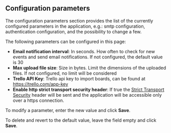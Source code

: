 ## Configuration parameters

The configuration parameters section provides the list of the currently configured parameters in the application, e.g.: smtp configuration, authentication configuration, and the possibility to change a few.

The following parameters can be configured in this page:

* **Email notification interval**: In seconds. How often to check for new events and send email notifications. If not configured, the default value is 30
* **Max upload file size**: Size in bytes. Limit the dimensions of the uploaded files. If not configured, no limit will be considered
* **Trello API Key**: Trello api key to import boards, can be found at https://trello.com/app-key
* **Enable http strict transport security header**: If true the [Strict Transport Security](https://en.wikipedia.org/wiki/HTTP_Strict_Transport_Security) header will be sent and the application will be accessible only over a https connection.

To modify a parameter, enter the new value and click **Save**. 

To delete and revert to the default value, leave the field empty and click **Save**.
